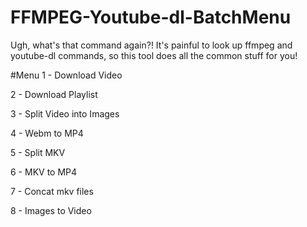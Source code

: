 # FFMPEG-Youtube-dl-BatchMenu
Ugh, what's that command again?!  It's painful to look up ffmpeg and youtube-dl commands, so this tool does all the common stuff for you!

#Menu
1 - Download Video

2 - Download Playlist

3 - Split Video into Images

4 - Webm to MP4

5 - Split MKV

6 - MKV to MP4

7 - Concat mkv files

8 - Images to Video
